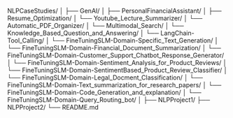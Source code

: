 NLPCaseStudies/
│
├── GenAI/
│   ├── PersonalFinancialAssistant/
│   ├── Resume_Optimization/
│   └── Youtube_Lecture_Summarizer/
│   └── Automatic_PDF_Organizer/
│   └── Multimodal_Search/
│   └── Knowledge_Based_Question_and_Answering/
│   └── LangChain-Tool_Calling/
│   └── FineTuningSLM-Domain-Specific_Text_Generation/
│   └── FineTuningSLM-Domain-Financial_Document_Summarization/
│   └── FineTuningSLM-Domain-Customer_Support_Chatbot_Response_Generator/
│   └── FineTuningSLM-Domain-Sentiment_Analysis_for_Product_Reviews/
│   └── FineTuningSLM-Domain-SentimentBased_Product_Review_Classifier/
│   └── FineTuningSLM-Domain-Legal_Docment_Classification/
│   └── FineTuningSLM-Domain-Text_summarization_for_research_papers/
│   └── FineTuningSLM-Domain-Code_Generation_and_explanation/
│   └── FineTuningSLM-Domain-Query_Routing_bot/
│
├── NLPProject1/
├── NLPProject2/
└── README.md
